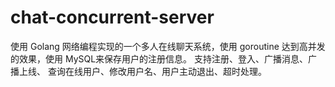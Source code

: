# chat-concurrent-server
使用 Golang 网络编程实现的一个多人在线聊天系统，使用 goroutine 达到高并发的效果，使用 MySQL来保存用户的注册信息。
支持注册、登入、广播消息、广播上线、 查询在线用户、修改用户名、用户主动退出、超时处理。
